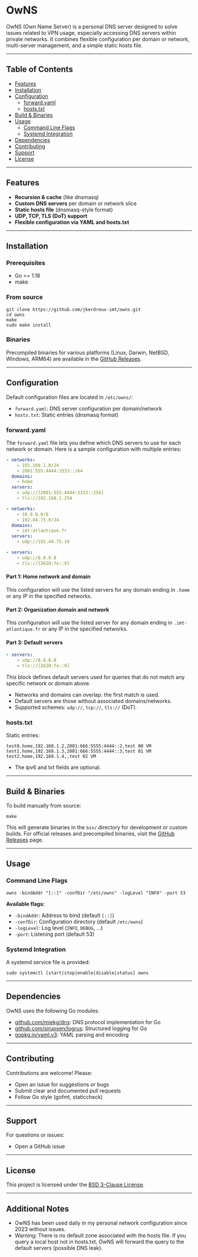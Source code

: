 # OwNS

OwNS (Own Name Server) is a personal DNS server designed to solve issues
related to VPN usage, especially accessing DNS servers within private networks.
It combines flexible configuration per domain or network, multi-server
management, and a simple static hosts file.

---

## Table of Contents
- [Features](#features)
- [Installation](#installation)
- [Configuration](#configuration)
  - [forward.yaml](#forwardyaml)
  - [hosts.txt](#hoststxt)
- [Build & Binaries](#build--binaries)
- [Usage](#usage)
  - [Command Line Flags](#command-line-flags)
  - [Systemd Integration](#systemd-integration)
- [Dependencies](#dependencies)
- [Contributing](#contributing)
- [Support](#support)
- [License](#license)

---

## Features
- **Recursion & cache** (like dnsmasq)
- **Custom DNS servers** per domain or network slice
- **Static hosts file** (dnsmasq-style format)
- **UDP, TCP, TLS (DoT) support**
- **Flexible configuration via YAML and hosts.txt**

---

## Installation

### Prerequisites
- Go >= 1.18
- make

### From source
```shell
git clone https://github.com/jkerdreux-imt/owns.git
cd owns
make
sudo make install
```

### Binaries
Precompiled binaries for various platforms (Linux, Darwin, NetBSD, Windows,
ARM64) are available in the [GitHub Releases](https://github.com/jkerdreux-imt/owns/releases).

---

## Configuration

Default configuration files are located in `/etc/owns/`:
- `forward.yaml`: DNS server configuration per domain/network
- `hosts.txt`: Static entries (dnsmasq format)

### forward.yaml

The `forward.yaml` file lets you define which DNS servers to use for each
network or domain. Here is a sample configuration with multiple entries:

```yaml
- networks:
    - 192.168.1.0/24
    - 2001:555:4444:3333::/64
  domains:
    - home
  servers:
    - udp://[2001:555:4444:3333::254]
    - tls://192.168.1.254

- networks:
    - 10.0.0.0/8
    - 192.44.75.0/24
  domains:
    - imt-atlantique.fr
  servers:
    - udp://192.44.75.10

- servers:
    - udp://8.8.8.8
    - tls://[2620:fe::9]
```

#### Part 1: Home network and domain
This configuration will use the listed servers for any domain ending in `.home`
or any IP in the specified networks.

#### Part 2: Organization domain and network
This configuration will use the listed server for any domain ending in
`.imt-atlantique.fr` or any IP in the specified networks.

#### Part 3: Default servers
```yaml
- servers:
    - udp://8.8.8.8
    - tls://[2620:fe::9]
```
This block defines default servers used for queries that do not match any
specific network or domain above.

- Networks and domains can overlap: the first match is used.
- Default servers are those without associated domains/networks.
- Supported schemes: `udp://`, `tcp://`, `tls://` (DoT).

### hosts.txt
Static entries:
```
test0.home,192.168.1.2,2001:666:5555:4444::2,test 00 VM
test1.home,192.168.1.3,2001:666:5555:4444::3,test 01 VM
test2.home,192.168.1.4,,test 02 VM
```
- The ipv6 and txt fields are optional.

---

## Build & Binaries

To build manually from source:
```shell
make
```
This will generate binaries in the `bin/` directory for development or custom builds.
For official releases and precompiled binaries, visit the [GitHub Releases](https://github.com/jkerdreux-imt/owns/releases) page.

---

## Usage

### Command Line Flags
```shell
owns -bindAddr "[::]" -confDir "/etc/owns" -logLevel "INFO" -port 53
```
**Available flags:**
- `-bindAddr`: Address to bind (default `[::]`)
- `-confDir`: Configuration directory (default `/etc/owns`)
- `-logLevel`: Log level (`INFO`, `DEBUG`, ...)
- `-port`: Listening port (default 53)

### Systemd Integration
A systemd service file is provided:
```shell
sudo systemctl [start|stop|enable|disable|status] owns
```

---

## Dependencies

OwNS uses the following Go modules:

- [github.com/miekg/dns](https://github.com/miekg/dns): DNS protocol implementation for Go
- [github.com/sirupsen/logrus](https://github.com/sirupsen/logrus): Structured logging for Go
- [gopkg.in/yaml.v3](https://github.com/go-yaml/yaml): YAML parsing and encoding

---

## Contributing
Contributions are welcome! Please:
- Open an issue for suggestions or bugs
- Submit clear and documented pull requests
- Follow Go style (gofmt, staticcheck)

---

## Support
For questions or issues:
- Open a GitHub issue

---

## License
This project is licensed under the [BSD 3-Clause License](./LICENCE).

---

## Additional Notes
- OwNS has been used daily in my personal network configuration since 2023 without issues.
- Warning: There is no default zone associated with the hosts file. If you query
  a local host not in hosts.txt, OwNS will forward the query to the default
  servers (possible DNS leak).
